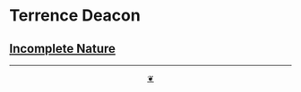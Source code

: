 # Terrence Deacon

## [Incomplete Nature ]( https://incomplete-nature.blogspot.com/ )

***

<center title="You have reached the end of the line" ><a title="Return to top" href="javascript:window.scrollTo(0,0);" class=aDingbat > ❦ </a></center>
